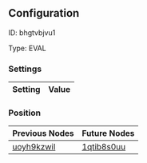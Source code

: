 # <nil>
## Configuration
ID:  bhgtvbjvu1

Type: EVAL 


### Settings
| Setting | Value  |
| :------------------------ | ---------------------------------------- |
 




### Position
| Previous Nodes | Future Nodes |
| :------------- | ------------ |
| [uoyh9kzwil](./uoyh9kzwil.md) | [1qtib8s0uu](./1qtib8s0uu.md) |